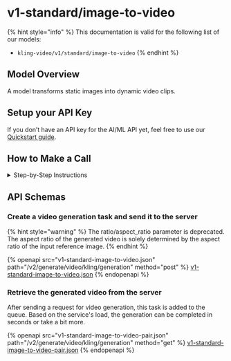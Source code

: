 # v1-standard/image-to-video

{% hint style="info" %}
This documentation is valid for the following list of our models:

* `kling-video/v1/standard/image-to-video`
{% endhint %}

## Model Overview

A model transforms static images into dynamic video clips.

## Setup your API Key

If you don’t have an API key for the AI/ML API yet, feel free to use our [Quickstart guide](https://docs.aimlapi.com/quickstart/setting-up).

## How to Make a Call

<details>

<summary>Step-by-Step Instructions</summary>

Generating a video using this model involves sequentially calling two endpoints:&#x20;

* The first one is for creating and sending a video generation task to the server (returns a generation ID).
* The second one is for requesting the generated video from the server using the generation ID received from the first endpoint.&#x20;

Below, you can find both corresponding API schemas.

</details>

## API Schemas

### Create a video generation task and send it to the server

{% hint style="warning" %}
The ratio/aspect\_ratio parameter is deprecated. The aspect ratio of the generated video is solely determined by the aspect ratio of the input reference image.
{% endhint %}

{% openapi src="v1-standard-image-to-video.json" path="/v2/generate/video/kling/generation" method="post" %}
[v1-standard-image-to-video.json](v1-standard-image-to-video.json)
{% endopenapi %}

### Retrieve the generated video from the server

After sending a request for video generation, this task is added to the queue. Based on the service's load, the generation can be completed in seconds or take a bit more. &#x20;

{% openapi src="v1-standard-image-to-video-pair.json" path="/v2/generate/video/kling/generation" method="get" %}
[v1-standard-image-to-video-pair.json](v1-standard-image-to-video-pair.json)
{% endopenapi %}
